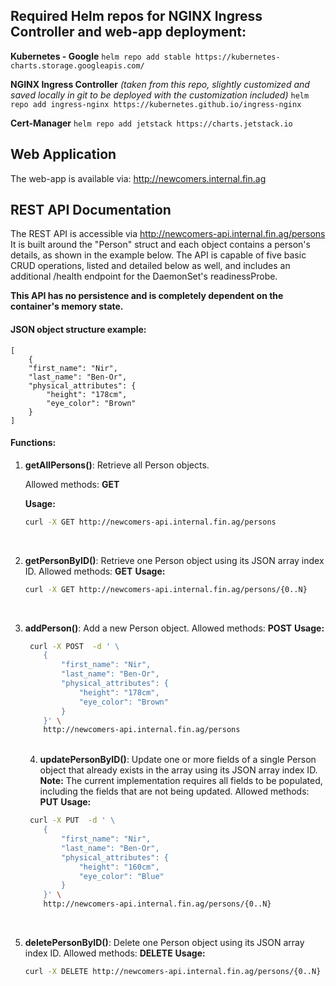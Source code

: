 
## Required Helm repos for NGINX Ingress Controller and web-app deployment:

**Kubernetes - Google**
```helm repo add stable https://kubernetes-charts.storage.googleapis.com/```

**NGINX Ingress Controller** *(taken from this repo, slightly customized and saved locally in git to be deployed with the customization included)*
```helm repo add ingress-nginx https://kubernetes.github.io/ingress-nginx```

**Cert-Manager**
```helm repo add jetstack https://charts.jetstack.io```

## Web Application
The web-app is available via: http://newcomers.internal.fin.ag


## REST API Documentation

The REST API is accessible via http://newcomers-api.internal.fin.ag/persons
It is built around the "Person" struct and each object contains a person's details, as shown in the example below.
The API is capable of five basic CRUD operations, listed and detailed below as well, and includes an additional /health endpoint for the DaemonSet's readinessProbe.

**This API has no persistence and is completely dependent on the container's memory state.**

#### JSON object structure example:
```
[
	{
	"first_name": "Nir",
	"last_name": "Ben-Or",
	"physical_attributes": {
		"height": "178cm",
		"eye_color": "Brown"
	}
]
```

#### Functions:
1.	**getAllPersons()**: Retrieve all Person objects.

	Allowed methods: **GET**

	**Usage:**
	```bash
	curl -X GET http://newcomers-api.internal.fin.ag/persons 
	```
<br>

2.	**getPersonByID()**: Retrieve one Person object using its JSON array index ID.
Allowed methods: **GET**
**Usage:**
	```bash
	curl -X GET http://newcomers-api.internal.fin.ag/persons/{0..N} 
	```
<br>

3.	**addPerson()**: Add a new Person object.
Allowed methods: **POST**
**Usage:**
	```bash
	 curl -X POST  -d ' \
        {
            "first_name": "Nir",
            "last_name": "Ben-Or",
            "physical_attributes": {
                "height": "178cm",
                "eye_color": "Brown"
            }
        }' \
        http://newcomers-api.internal.fin.ag/persons
	```
	<br>
	
	4.	**updatePersonByID()**: Update one or more fields of a single Person object that already exists in the array using its JSON array index ID.
	**Note:** The current implementation requires all fields to be populated, including the fields that are not being updated.
	Allowed methods: **PUT**
	**Usage:**
	```bash
	 curl -X PUT  -d ' \
        {
            "first_name": "Nir",
            "last_name": "Ben-Or",
            "physical_attributes": {
                "height": "160cm",
                "eye_color": "Blue"
            }
        }' \
        http://newcomers-api.internal.fin.ag/persons/{0..N}
	```
<br>

5.	**deletePersonByID()**: Delete one Person object using its JSON array index ID.
	Allowed methods: **DELETE**
	**Usage:**
	```bash
	curl -X DELETE http://newcomers-api.internal.fin.ag/persons/{0..N} 
	```
	

